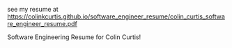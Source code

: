 see my resume at https://colinkcurtis.github.io/software_engineer_resume/colin_curtis_software_engineer_resume.pdf

Software Engineering Resume for Colin Curtis!
